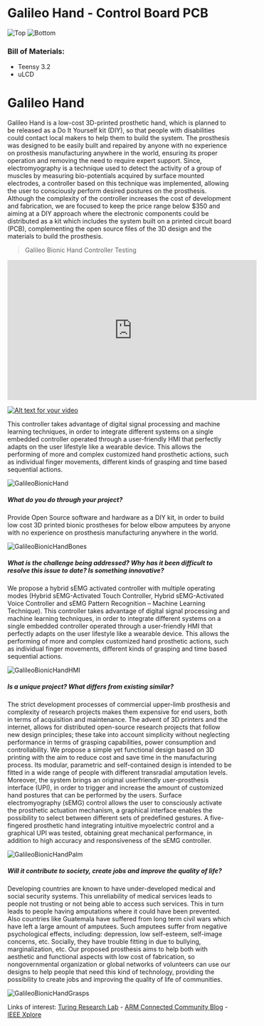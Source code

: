 # Galileo Hand - Control Board PCB

![Top](Top.PNG)
![Bottom](Bottom.PNG)

### Bill of Materials:

* Teensy 3.2
* uLCD


# Galileo Hand 
Galileo Hand is a low-cost 3D-printed prosthetic hand, which is planned to be released as a Do It Yourself kit (DIY), so that people with disabilities could contact local makers to help them to build the system. The prosthesis was designed to be easily built and repaired by anyone with no experience on prosthesis manufacturing anywhere in the world, ensuring its proper operation and removing the need to require expert support. Since, electromyography is a technique used to detect the activity of a group of muscles by measuring bio-potentials acquired by surface mounted electrodes, a controller based on this technique was implemented, allowing the user to consciously perform desired postures on the prosthesis.  Although the complexity of the controller increases the cost of development and fabrication, we are focused to keep the price range below $350 and aiming at a DIY approach where the electronic components could be distributed as a kit which includes the system built on a printed circuit board (PCB), complementing the open source files of the 3D design and the materials to build the prosthesis.

> Galileo Bionic Hand Controller Testing

<iframe width="560" height="315" src="https://www.youtube.com/embed/TJ9j1dAHsXg?list=PLL6NCn-O29eXWlQLxlxE4cLNDKEPnxeVl" frameborder="0" allowfullscreen></iframe>

[![Alt text for your video](https://img.youtube.com/vi/SJmWCHr21C8/0.jpg)](https://www.youtube.com/watch?v=TJ9j1dAHsXg&list=PLL6NCn-O29eXWlQLxlxE4cLNDKEPnxeVl)

This controller takes advantage of digital signal processing and machine learning techniques, in order to integrate different systems on a single embedded controller operated through a user-friendly HMI that perfectly adapts on the user lifestyle like a wearable device. This allows the performing of more and
complex customized hand prosthetic actions, such as individual finger movements, different kinds of grasping and time based sequential actions.

![GalileoBionicHand](img/GalileoHand.jpg)

##### What do you do through your project?

Provide Open Source software and hardware as a DIY kit, in order to build low cost 3D printed bionic prostheses for below elbow amputees by anyone with no experience on prosthesis manufacturing anywhere in the world.

![GalileoBionicHandBones](/img/Esqueleto.jpg)

##### What is the challenge being addressed? Why has it been difficult to resolve this issue to date? Is something innovative?

We propose a hybrid sEMG activated controller with multiple operating modes (Hybrid sEMG-Activated Touch Controller, Hybrid sEMG-Activated Voice Controller and sEMG Pattern Recognition – Machine Learning Technique). This controller takes advantage of digital signal processing and machine learning techniques, in order to integrate different systems on a single embedded controller operated through a user-friendly HMI that perfectly adapts on the user lifestyle like a wearable device. This allows the performing of more and complex customized hand prosthetic actions, such as individual finger movements, different kinds of grasping and time based sequential actions.

![GalileoBionicHandHMI](/img/HMI.jpg)

##### Is a unique project? What differs from existing similar?

The strict development processes of commercial upper-limb prosthesis and complexity of research projects makes them expensive for end users, both in terms of acquisition and maintenance. The advent of 3D printers and the internet, allows for distributed open-source research projects that follow new design principles; these take into account simplicity without neglecting performance in terms of grasping capabilities, power consumption and controllability. We propose a simple yet functional design based on 3D printing with the aim to reduce cost and save time in the manufacturing process. Its modular, parametric and self-contained design is intended to be fitted in a wide range of people with different transradial amputation levels. Moreover, the system brings an original userfriendly user-prosthesis interface (UPI), in order to trigger and increase the amount of customized hand postures that can be performed by the users. Surface electromyography (sEMG) control allows the user to consciously activate the prosthetic actuation mechanism, a graphical interface enables the possibility to select between different sets of predefined gestures. A five-fingered prosthetic hand integrating intuitive myoelectric control and a graphical UPI was tested, obtaining great mechanical performance, in addition to high accuracy and responsiveness of the sEMG controller.

![GalileoBionicHandPalm](/img/Palm_sections_and_photo.jpg)

##### Will it contribute to society, create jobs and improve the quality of life?

Developing countries are known to have under-developed medical and social security systems. This unreliability of medical services leads to people not trusting or not being able to access such services. This in turn leads to people having amputations where it could have been prevented. Also countries like Guatemala have suffered from long term civil wars which have left a large amount of amputees. Such amputees suffer from negative psychological effects, including: depression, low self-esteem, self-image concerns, etc. Socially, they have trouble fitting in due to bullying, marginalization, etc. Our proposed prosthesis aims to help both with aesthetic and functional aspects with low cost of fabrication, so nongovernmental organization or global networks of volunteers can use our designs to help people that need this kind of technology, providing the possibility to create jobs and improving the quality of life of communities.

![GalileoBionicHandGrasps](/img/Render_Solar_Sim8.jpg)

Links of interest: [Turing Research Lab](turing.galileo.edu) - [ARM Connected Community Blog](https://community.arm.com/iot/embedded/b/embedded-blog/posts/bionic-robohand-prototype---myoelectric-controller-based-on-dsp-and-machine-learning) - [IEEE Xplore](http://ieeexplore.ieee.org/abstract/document/7428468/)

